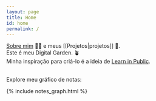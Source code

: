 ```yaml
---
layout: page
title: Home
id: home
permalink: /
---
```


<a class="internal-link" href="/about">Sobre mim</a> 🧑‍💻 e meus [[Projetos|projetos]] 🚧. <br>
Este é meu Digital Garden. 🪴 <br>
Minha inspiração para criá-lo é a ideia de [Learn in Public](https://segredo.dev/aprenda-em-publico/). <br><br>

Explore meu gráfico de notas: <br>

{% include notes_graph.html %}

<style>
  .wrapper {
    max-width: 46em;
  }
</style>
